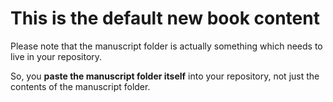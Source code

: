 # This is the default new book content

Please note that the manuscript folder is actually something which
needs to live in your repository.

So, you **paste the manuscript folder itself** into your repository,
not just the contents of the manuscript folder.

